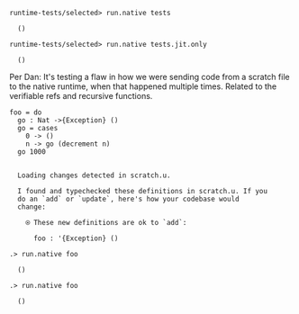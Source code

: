 ```ucm
runtime-tests/selected> run.native tests

  ()

runtime-tests/selected> run.native tests.jit.only

  ()

```
Per Dan:
It's testing a flaw in how we were sending code from a scratch file to the native runtime, when that happened multiple times.
Related to the verifiable refs and recursive functions.
```unison
foo = do
  go : Nat ->{Exception} ()
  go = cases
    0 -> ()
    n -> go (decrement n)
  go 1000
```

```ucm

  Loading changes detected in scratch.u.

  I found and typechecked these definitions in scratch.u. If you
  do an `add` or `update`, here's how your codebase would
  change:
  
    ⍟ These new definitions are ok to `add`:
    
      foo : '{Exception} ()

```
```ucm
.> run.native foo

  ()

.> run.native foo

  ()

```
